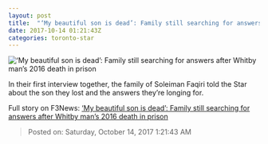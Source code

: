 ```yaml
---
layout: post
title:  "‘My beautiful son is dead’: Family still searching for answers after Whitby man’s 2016 death in prison"
date: 2017-10-14 01:21:43Z
categories: toronto-star
---
```


![‘My beautiful son is dead’: Family still searching for answers after Whitby man’s 2016 death in prison](https://www.thestar.com/content/dam/thestar/news/gta/2017/10/13/my-beautiful-son-is-dead-family-searches-for-answers-after-whitby-man-dies-in-prison/mugshot.jpg)

In their first interview together, the family of Soleiman Faqiri told the Star about the son they lost and the answers they’re longing for.


Full story on F3News: [‘My beautiful son is dead’: Family still searching for answers after Whitby man’s 2016 death in prison](http://www.f3nws.com/n/zKUHED)

> Posted on: Saturday, October 14, 2017 1:21:43 AM
